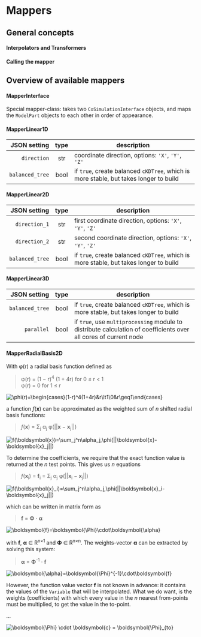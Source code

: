# Mappers



## General concepts


#### Interpolators and Transformers

#### Calling the mapper


## Overview of available mappers

#### MapperInterface

Special mapper-class: takes two `CoSimulationInterface` objects, 
and maps the `ModelPart` objects to each other in order of appearance. 


#### MapperLinear1D

JSON setting|type|description
------:|:----:|-----------
`direction`|str|coordinate direction, options: `'X'`, `'Y'`, `'Z'`
`balanced_tree`|bool|if `true`, create balanced `cKDTree`, which is more stable, but takes longer to build


#### MapperLinear2D

JSON setting|type|description
------:|:----:|-----------
`direction_1`|str|first coordinate direction, options: `'X'`, `'Y'`, `'Z'`
`direction_2`|str|second coordinate direction, options: `'X'`, `'Y'`, `'Z'`
`balanced_tree`|bool|if `true`, create balanced `cKDTree`, which is more stable, but takes longer to build

#### MapperLinear3D

JSON setting|type|description
------:|:----:|-----------
`balanced_tree`|bool|if `true`, create balanced `cKDTree`, which is more stable, but takes longer to build
`parallel`|bool|if `true`, use `multiprocessing` module to distribute calculation of coefficients over all cores of current node


#### MapperRadialBasis2D

With φ(r) a radial basis function defined as  

> φ(r) = (1 − r)<sup>4</sup> (1 + 4r) for 0 ≤ r < 1  
> φ(r) = 0 for 1 ≤ r

![\phi(r)=\begin{cases}(1-r)^4(1+4r)&r\lt1\\0&r\geq1\end{cases}](https://render.githubusercontent.com/render/math?math=%5Cphi(r)%3D%5Cbegin%7Bcases%7D(1-r)%5E4(1%2B4r)%26r%5Clt1%5C%5C0%26r%5Cgeq1%5Cend%7Bcases%7D)

a function _f_(**x**) can be approximated as the weighted sum of _n_ shifted radial basis functions:

> _f_(**x**) = Σ<sub>j</sub> α<sub>j</sub> φ(||**x** − **x**<sub>j</sub>||)

![f(\boldsymbol{x})=\sum_j^n\alpha_j\,\phi(||\boldsymbol{x}-\boldsymbol{x}_j||) ](https://render.githubusercontent.com/render/math?math=f(%5Cboldsymbol%7Bx%7D)%3D%5Csum_j%5En%5Calpha_j%5C%2C%5Cphi(%7C%7C%5Cboldsymbol%7Bx%7D-%5Cboldsymbol%7Bx%7D_j%7C%7C)%20)


To determine the coefficients, we require that the exact function value is returned at the _n_ test points.
This gives us _n_ equations

> _f_(**x**<sub>i</sub>) = **f**<sub>i</sub> 
= Σ<sub>j</sub> α<sub>j</sub> φ(||**x**<sub>i</sub> − **x**<sub>j</sub>||)

![f(\boldsymbol{x}_i)=\sum_j^n\alpha_j\,\phi(||\boldsymbol{x}_i-\boldsymbol{x}_j||) ](https://render.githubusercontent.com/render/math?math=f(%5Cboldsymbol%7Bx%7D_i)%3D%5Csum_j%5En%5Calpha_j%5C%2C%5Cphi(%7C%7C%5Cboldsymbol%7Bx%7D_i-%5Cboldsymbol%7Bx%7D_j%7C%7C)%20)


which can be written in matrix form as

> **f** = **Φ** · **α**

![\boldsymbol{f}=\boldsymbol{\Phi}\cdot\boldsymbol{\alpha}](https://render.githubusercontent.com/render/math?math=%5Cboldsymbol%7Bf%7D%3D%5Cboldsymbol%7B%5CPhi%7D%5Ccdot%5Cboldsymbol%7B%5Calpha%7D)


with **f**, **α** ∈ R<sup>n×1</sup> and **Φ** ∈ R<sup>n×n</sup>. 
The weights-vector **α** can be extracted by solving this system:

> **α** =  **Φ**<sup>-1</sup> · **f**

![\boldsymbol{\alpha}=\boldsymbol{\Phi}^{-1}\cdot\boldsymbol{f}](https://render.githubusercontent.com/render/math?math=%5Cboldsymbol%7B%5Calpha%7D%3D%5Cboldsymbol%7B%5CPhi%7D%5E%7B-1%7D%5Ccdot%5Cboldsymbol%7Bf%7D)


However, the function value vector **f** is not known in advance: it contains the values of the `Variable` that will be interpolated. 
What we do want, is the weights (coefficients) with which every value in the _n_ nearest from-points must be multiplied, to get the value in the to-point. 

...


![\boldsymbol{\Phi} \cdot \boldsymbol{c} = \boldsymbol{\Phi}_{to}](https://render.githubusercontent.com/render/math?math=%5Cboldsymbol%7B%5CPhi%7D%20%5Ccdot%20%5Cboldsymbol%7Bc%7D%20%3D%20%5Cboldsymbol%7B%5CPhi%7D_%7Bto%7D)



[//]: # (MarkDown cheat sheet: https://github.com/adam-p/markdown-here/wiki/Markdown-Cheatsheet#tables)

[//]: # (render LaTeX eqn as image: https://alexanderrodin.com/github-latex-markdown/)

[//]: # (HTML math symbols: http://www.unics.uni-hannover.de/nhtcapri/mathematics.html)
[//]: # (more: http://www.alanflavell.org.uk/unicode/unidata22.html)

[//]: # (Greek lower: αβγδεζηϑθικλμνξοπρστυφϕχψω)
[//]: # (Greek upper: ΑΒΓΔΕΖΗΘΙΚΛΜΝΞΟΠΡΣΤΥΦΧΨΩ)
[//]: # (super, sub: <sup></sup>, <sub></sub> )
[//]: # (operators: + - − · / × √ ∘ ∗)
[//]: # (other: ∂ Δ	∑ ≤ ≥ ∈ )